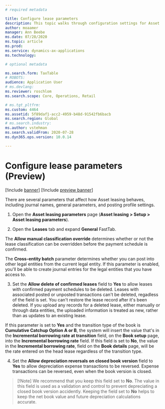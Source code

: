 ```yaml
---
# required metadata

title: Configure lease parameters
description: This topic walks through configuration settings for Asset leasing, such as security information and accounting settings.
author: moaamer
manager: Ann Beebe
ms.date: 07/28/2020
ms.topic: article
ms.prod: 
ms.service: dynamics-ax-applications
ms.technology: 

# optional metadata

ms.search.form: TaxTable
# ROBOTS: 
audience: Application User
# ms.devlang: 
ms.reviewer: roschlom
ms.search.scope: Core, Operations, Retail

# ms.tgt_pltfrm: 
ms.custom: 4464
ms.assetid: 5f89daf1-acc2-4959-b48d-91542fb6bacb
ms.search.region: Global
# ms.search.industry: 
ms.author: vstehman
ms.search.validFrom: 2020-07-28
ms.dyn365.ops.version: 10.0.14

---
```


# Configure lease parameters (Preview)

[!include [banner](../includes/banner.md)]
[!include [preview banner](../includes/preview-banner.md)]

There are several parameters that affect how Asset leasing behaves, including journal names, general parameters, and posting profile settings.

1.	Open the **Asset leasing parameters** page (**Asset leasing > Setup > Asset leasing parameters**).

2.	Open the **Leases** tab and expand **General** FastTab. 

   The **Allow manual classification override** determines whether or not the lease classification can be overridden before the payment schedule is confirmed.

   The **Cross-entity batch** parameter determines whether you can post into other legal entities from the current legal entity. If this parameter is enabled, you'll be able to create journal entries for the legal entities that you have access to.

3.	Set the **Allow delete of confirmed leases** field to **Yes** to allow leases with confirmed payment schedules to be deleted. Leases with associated posted or unposted transactions can't be deleted, regadless of the field is set. You can't restore the lease record after it's been deleted. If you upload any records for a deleted lease, either manually or through data entities, the uploaded information is treated as new, rather than as updates to an existing lease.

   If this parameter is set to **Yes** and the transition type of the book is **Cumulative Catchup Option A or B**, the system will insert the value that's in the **Incremental borrowing rate at transition** field, on the **Book setup** page, into the **Incremental borrowing rate** field. If this field is set to **No**, the value in the **Incremental borrowing rate**, field on the **Book details** page, will be the rate entered on the head lease regardless of the transition type.

4.	Set the **Allow depreciation reversals on closed book version** field to **Yes** to allow depreciation expense transactions to be reversed. Expense transactions can be reversed, even when the book version is closed.
 	
 >  [!Note]
 >  We recommend that you keep this field set to **No**. The value in this field is used as a validation and control to prevent depreciating a closed book version accidently. Keeping the field set to **No** helps to keep the net book value and future depreciation calculations accurate.


